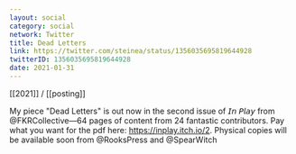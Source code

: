 ```yaml
---
layout: social
category: social
network: Twitter
title: Dead Letters
link: https://twitter.com/steinea/status/1356035695819644928
twitterID: 1356035695819644928
date: 2021-01-31
---
```


[[2021]] / [[posting]]

My piece "Dead Letters" is out now in the second issue of 𝘐𝘯 𝘗𝘭𝘢𝘺 from @FKRCollective—64 pages of content from 24 fantastic contributors. Pay what you want for the pdf here: <https://inplay.itch.io/2>. Physical copies will be available soon from @RooksPress and @SpearWitch

